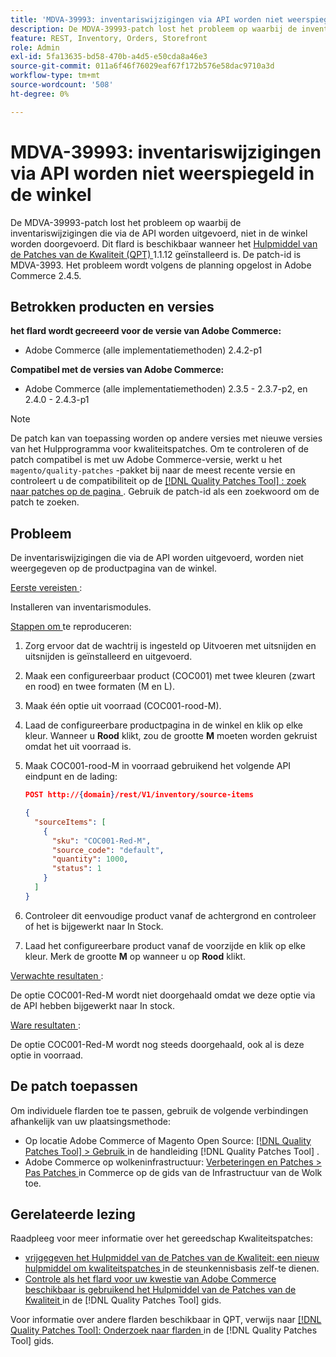```yaml
---
title: 'MDVA-39993: inventariswijzigingen via API worden niet weerspiegeld in de winkel'
description: De MDVA-39993-patch lost het probleem op waarbij de inventariswijzigingen die via de API worden uitgevoerd, niet in de winkel worden doorgevoerd. Deze patch is beschikbaar wanneer [Quality Patches Tool (QPT)] (https://experienceleague.adobe.com/nl/docs/commerce-operations/tools/quality-patches-tool/quality-patches-tool-to-self-serve-quality-patches) 1.1.12 is geïnstalleerd. De patch-id is MDVA-3993. Het probleem wordt volgens de planning opgelost in Adobe Commerce 2.4.5.
feature: REST, Inventory, Orders, Storefront
role: Admin
exl-id: 5fa13635-bd58-470b-a4d5-e50cda8a46e3
source-git-commit: 011a6f46f76029eaf67f172b576e58dac9710a3d
workflow-type: tm+mt
source-wordcount: '508'
ht-degree: 0%

---
```


# MDVA-39993: inventariswijzigingen via API worden niet weerspiegeld in de winkel

De MDVA-39993-patch lost het probleem op waarbij de inventariswijzigingen die via de API worden uitgevoerd, niet in de winkel worden doorgevoerd. Dit flard is beschikbaar wanneer het [ Hulpmiddel van de Patches van de Kwaliteit (QPT) ](https://experienceleague.adobe.com/nl/docs/commerce-operations/tools/quality-patches-tool/quality-patches-tool-to-self-serve-quality-patches) 1.1.12 geïnstalleerd is. De patch-id is MDVA-3993. Het probleem wordt volgens de planning opgelost in Adobe Commerce 2.4.5.

## Betrokken producten en versies

**het flard wordt gecreeerd voor de versie van Adobe Commerce:**

* Adobe Commerce (alle implementatiemethoden) 2.4.2-p1

**Compatibel met de versies van Adobe Commerce:**

* Adobe Commerce (alle implementatiemethoden) 2.3.5 - 2.3.7-p2, en 2.4.0 - 2.4.3-p1

>[!NOTE]
>
>De patch kan van toepassing worden op andere versies met nieuwe versies van het Hulpprogramma voor kwaliteitspatches. Om te controleren of de patch compatibel is met uw Adobe Commerce-versie, werkt u het `magento/quality-patches` -pakket bij naar de meest recente versie en controleert u de compatibiliteit op de [[!DNL Quality Patches Tool] : zoek naar patches op de pagina ](https://experienceleague.adobe.com/nl/docs/commerce-operations/tools/quality-patches-tool/quality-patches-tool-to-self-serve-quality-patches) . Gebruik de patch-id als een zoekwoord om de patch te zoeken.

## Probleem

De inventariswijzigingen die via de API worden uitgevoerd, worden niet weergegeven op de productpagina van de winkel.

<u> Eerste vereisten </u>:

Installeren van inventarismodules.

<u> Stappen om </u> te reproduceren:

1. Zorg ervoor dat de wachtrij is ingesteld op Uitvoeren met uitsnijden en uitsnijden is geïnstalleerd en uitgevoerd.
1. Maak een configureerbaar product (COC001) met twee kleuren (zwart en rood) en twee formaten (M en L).
1. Maak één optie uit voorraad (COC001-rood-M).
1. Laad de configureerbare productpagina in de winkel en klik op elke kleur. Wanneer u **Rood** klikt, zou de grootte **M** moeten worden gekruist omdat het uit voorraad is.
1. Maak COC001-rood-M in voorraad gebruikend het volgende API eindpunt en de lading:

   ```json
   POST http://{domain}/rest/V1/inventory/source-items
   
   {
     "sourceItems": [
       {
         "sku": "COC001-Red-M",
         "source_code": "default",
         "quantity": 1000,
         "status": 1
       }
     ]
   }
   ```

1. Controleer dit eenvoudige product vanaf de achtergrond en controleer of het is bijgewerkt naar In Stock.
1. Laad het configureerbare product vanaf de voorzijde en klik op elke kleur. Merk de grootte **M** op wanneer u op **Rood** klikt.

<u> Verwachte resultaten </u>:

De optie COC001-Red-M wordt niet doorgehaald omdat we deze optie via de API hebben bijgewerkt naar In stock.

<u> Ware resultaten </u>:

De optie COC001-Red-M wordt nog steeds doorgehaald, ook al is deze optie in voorraad.

## De patch toepassen

Om individuele flarden toe te passen, gebruik de volgende verbindingen afhankelijk van uw plaatsingsmethode:

* Op locatie Adobe Commerce of Magento Open Source: [[!DNL Quality Patches Tool] > Gebruik ](/help/tools/quality-patches-tool/usage.md) in de handleiding [!DNL Quality Patches Tool] .
* Adobe Commerce op wolkeninfrastructuur: [ Verbeteringen en Patches > Pas Patches ](https://experienceleague.adobe.com/docs/commerce-cloud-service/user-guide/develop/upgrade/apply-patches.html?lang=nl-NL) in Commerce op de gids van de Infrastructuur van de Wolk toe.

## Gerelateerde lezing

Raadpleeg voor meer informatie over het gereedschap Kwaliteitspatches:

* [ vrijgegeven het Hulpmiddel van de Patches van de Kwaliteit: een nieuw hulpmiddel om kwaliteitspatches ](https://experienceleague.adobe.com/nl/docs/commerce-operations/tools/quality-patches-tool/quality-patches-tool-to-self-serve-quality-patches) in de steunkennisbasis zelf-te dienen.
* [ Controle als het flard voor uw kwestie van Adobe Commerce beschikbaar is gebruikend het Hulpmiddel van de Patches van de Kwaliteit ](/help/tools/quality-patches-tool/patches-available-in-qpt/check-patch-for-magento-issue-with-magento-quality-patches.md) in de [!DNL Quality Patches Tool] gids.

Voor informatie over andere flarden beschikbaar in QPT, verwijs naar [[!DNL Quality Patches Tool]: Onderzoek naar flarden ](https://experienceleague.adobe.com/tools/commerce-quality-patches/index.html?lang=nl-NL) in de [!DNL Quality Patches Tool] gids.

